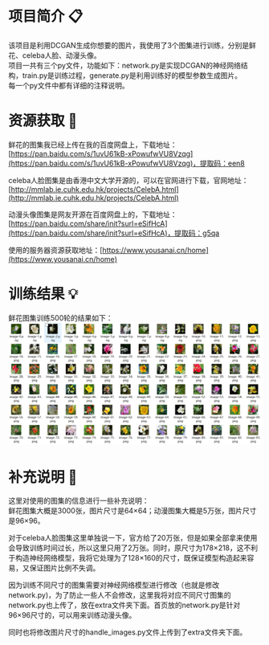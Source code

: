 # 项目简介 :clipboard:
该项目是利用DCGAN生成你想要的图片，我使用了3个图集进行训练，分别是鲜花、celeba人脸、动漫头像。  
项目一共有三个py文件，功能如下：network.py是实现DCGAN的神经网络结构，train.py是训练过程，generate.py是利用训练好的模型参数生成图片。  
每一个py文件中都有详细的注释说明。

# 资源获取 :eyes:
鲜花的图集我已经上传在我的百度网盘上，下载地址：[https://pan.baidu.com/s/1uvU61kB-xPowufwVU8Vzqg](https://pan.baidu.com/s/1uvU61kB-xPowufwVU8Vzqg)，提取码：een8  

celeba人脸图集是由香港中文大学开源的，可以在官网进行下载，官网地址：[http://mmlab.ie.cuhk.edu.hk/projects/CelebA.html](http://mmlab.ie.cuhk.edu.hk/projects/CelebA.html)  

动漫头像图集是网友开源在百度网盘上的，下载地址：[https://pan.baidu.com/share/init?surl=eSifHcA](https://pan.baidu.com/share/init?surl=eSifHcA)，提取码：g5qa  

使用的服务器资源获取地址：[https://www.yousanai.cn/home](https://www.yousanai.cn/home)

# 训练结果 :bulb:
鲜花图集训练500轮的结果如下：
![](./images/flowers-500.PNG)

# 补充说明 :key:
这里对使用的图集的信息进行一些补充说明：  
鲜花图集大概是3000张，图片尺寸是64×64；动漫图集大概是5万张，图片尺寸是96×96。  

对于celeba人脸图集这里单独说一下，官方给了20万张，但是如果全部拿来使用会导致训练时间过长，所以这里只用了2万张。同时，原尺寸为178×218，这不利于构造神经网络模型，我将它处理为了128×160的尺寸，既保证模型构造起来容易，又保证图片比例不失调。  

因为训练不同尺寸的图集需要对神经网络模型进行修改（也就是修改network.py)，为了防止一些人不会修改，这里我将对应不同尺寸图集的network.py也上传了，放在extra文件夹下面。首页放的network.py是针对96×96尺寸的，可以用来训练动漫头像。  

同时也将修改图片尺寸的handle_images.py文件上传到了extra文件夹下面。
